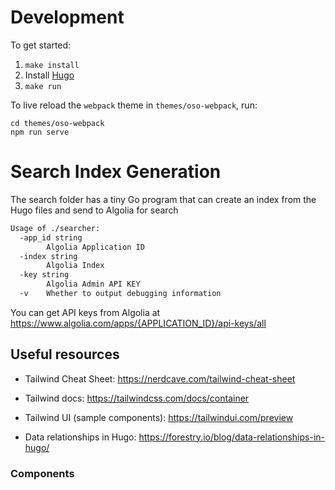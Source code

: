 # Development

To get started:

1. `make install`
2. Install [Hugo][]
3. `make run`

To live reload the `webpack` theme in `themes/oso-webpack`, run:

```
cd themes/oso-webpack
npm run serve
```

# Search Index Generation

The search folder has a tiny Go program that can create an index from the Hugo files and send to Algolia for search

```bash
Usage of ./searcher:
  -app_id string
    	Algolia Application ID
  -index string
    	Algolia Index
  -key string
    	Algolia Admin API KEY
  -v	Whether to output debugging information
```

You can get API keys from Algolia at https://www.algolia.com/apps/{APPLICATION_ID}/api-keys/all
## Useful resources

- Tailwind Cheat Sheet: https://nerdcave.com/tailwind-cheat-sheet
- Tailwind docs: https://tailwindcss.com/docs/container
- Tailwind UI (sample components): https://tailwindui.com/preview

- Data relationships in Hugo: https://forestry.io/blog/data-relationships-in-hugo/

### Components

[Hugo]: https://gohugo.io/getting-started/installing
